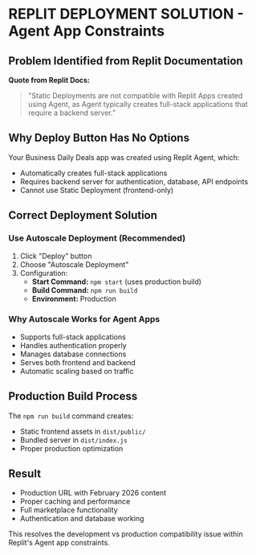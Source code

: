 # REPLIT DEPLOYMENT SOLUTION - Agent App Constraints

## Problem Identified from Replit Documentation

**Quote from Replit Docs:**
> "Static Deployments are not compatible with Replit Apps created using Agent, as Agent typically creates full-stack applications that require a backend server."

## Why Deploy Button Has No Options

Your Business Daily Deals app was created using Replit Agent, which:
- Automatically creates full-stack applications
- Requires backend server for authentication, database, API endpoints
- Cannot use Static Deployment (frontend-only)

## Correct Deployment Solution

### Use Autoscale Deployment (Recommended)
1. Click "Deploy" button
2. Choose "Autoscale Deployment" 
3. Configuration:
   - **Start Command:** `npm start` (uses production build)
   - **Build Command:** `npm run build`
   - **Environment:** Production

### Why Autoscale Works for Agent Apps
- Supports full-stack applications
- Handles authentication properly
- Manages database connections
- Serves both frontend and backend
- Automatic scaling based on traffic

## Production Build Process
The `npm run build` command creates:
- Static frontend assets in `dist/public/`
- Bundled server in `dist/index.js`
- Proper production optimization

## Result
- Production URL with February 2026 content
- Proper caching and performance
- Full marketplace functionality
- Authentication and database working

This resolves the development vs production compatibility issue within Replit's Agent app constraints.